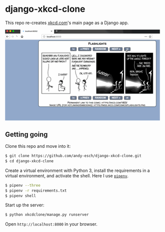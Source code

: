 # django-xkcd-clone

This repo re-creates [xkcd.com](https://xkcd.com)'s main page as a Django app.

![](https://github.com/andy-esch/django-xkcd-clone/blob/master/xkcd-django-clone.gif?raw=true)

## Getting going

Clone this repo and move into it:

```bash
$ git clone https://github.com/andy-esch/django-xkcd-clone.git
$ cd django-xkcd-clone
```

Create a virtual environment with Python 3, install the requirements in a virtual environment, and activate the shell. Here I use [`pipenv`](https://docs.pipenv.org/).

```bash
$ pipenv --three
$ pipenv -r requirements.txt
$ pipenv shell
```

Start up the server:

```bash
$ python xkcdclone/manage.py runserver
```

Open `http://localhost:8000` in your browser.
